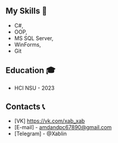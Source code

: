 

## My Skills 🔨
- C#, 
- OOP, 
- MS SQL Server, 
- WinForms, 
- Git

## Education 🎓
- HCI NSU - 2023

## Contacts 📞
- [VK] https://vk.com/xab_xab
- [E-mail] - amdandpc67890@gmail.com
- [Telegram] - @Xablin
